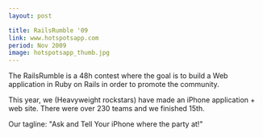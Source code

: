 ```yaml
---
layout: post

title: RailsRumble '09
link: www.hotspotsapp.com
period: Nov 2009
image: hotspotsapp_thumb.jpg
---
```


The RailsRumble is a 48h contest where the goal is to build a Web application in Ruby on Rails in order to promote the community.

This year, we (Heavyweight rockstars) have made an iPhone application + web site. There were over 230 teams and we finished 15th.

Our tagline: "Ask and Tell Your iPhone where the party at!"

